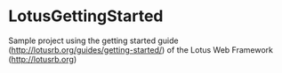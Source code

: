 # LotusGettingStarted
Sample project using the getting started guide (http://lotusrb.org/guides/getting-started/) of the Lotus Web Framework (http://lotusrb.org)
